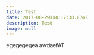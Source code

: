 ```yaml
---
title: Test
date: 2017-08-29T14:17:33.874Z
description: Test
image: null
---
```

egegegegea awdaefAT
